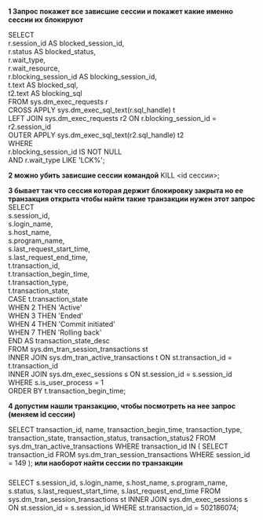 **1 Запрос покажет все зависшие сессии и покажет какие именно сессии их блокируют** 

SELECT  
    r.session_id            AS blocked_session_id,  
    r.status                AS blocked_status,  
    r.wait_type,  
    r.wait_resource,  
    r.blocking_session_id   AS blocking_session_id,  
    t.text                  AS blocked_sql,  
    t2.text                 AS blocking_sql  
FROM sys.dm_exec_requests r  
         CROSS APPLY sys.dm_exec_sql_text(r.sql_handle) t  
         LEFT JOIN sys.dm_exec_requests r2 ON r.blocking_session_id = r2.session_id  
         OUTER APPLY sys.dm_exec_sql_text(r2.sql_handle) t2  
WHERE  
    r.blocking_session_id IS NOT NULL  
  AND r.wait_type LIKE 'LCK%';
  
  **2 можно убить зависшие сессии командой** 
  KILL <id сессии>;
  
  **3 бывает так что сессия которая держит блокировку закрыта но ее транзакция открыта чтобы найти такие транзакции нужен этот запрос** 
SELECT  
    s.session_id,  
    s.login_name,  
    s.host_name,  
    s.program_name,  
    s.last_request_start_time,  
    s.last_request_end_time,  
    t.transaction_id,  
    t.transaction_begin_time,  
    t.transaction_type,  
    t.transaction_state,  
    CASE t.transaction_state  
        WHEN 2 THEN 'Active'  
        WHEN 3 THEN 'Ended'  
        WHEN 4 THEN 'Commit initiated'  
        WHEN 7 THEN 'Rolling back'  
        END AS transaction_state_desc  
FROM sys.dm_tran_session_transactions st  
         INNER JOIN sys.dm_tran_active_transactions t ON st.transaction_id = t.transaction_id  
         INNER JOIN sys.dm_exec_sessions s ON st.session_id = s.session_id  
WHERE s.is_user_process = 1  
ORDER BY t.transaction_begin_time;

**4 допустим нашли транзакцию, чтобы посмотреть на нее запрос (меняем id сессии)**

SELECT 
    transaction_id,
    name,
    transaction_begin_time,
    transaction_type,
    transaction_state,
    transaction_status,
    transaction_status2
FROM sys.dm_tran_active_transactions
WHERE transaction_id IN (
    SELECT transaction_id 
    FROM sys.dm_tran_session_transactions 
    WHERE session_id = 149
);
**или наоборот найти сессии по транзакции** 
###
SELECT 
    s.session_id,
    s.login_name,
    s.host_name, 
    s.program_name,
    s.status,
    s.last_request_start_time,
    s.last_request_end_time
FROM sys.dm_tran_session_transactions st
INNER JOIN sys.dm_exec_sessions s ON st.session_id = s.session_id
WHERE st.transaction_id = 502186074;



